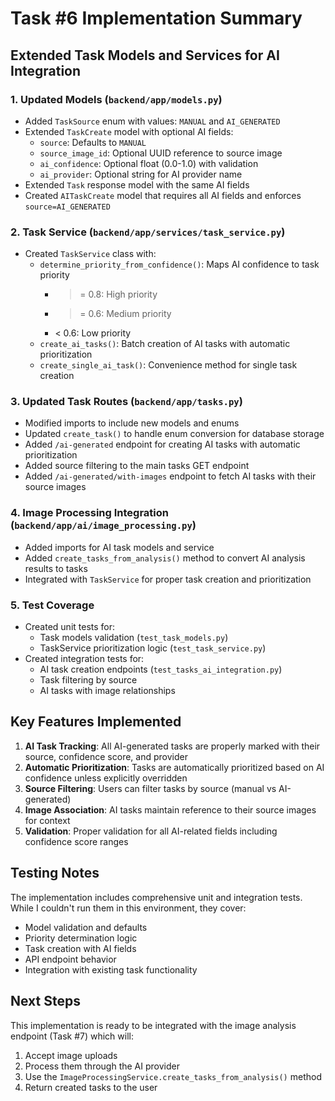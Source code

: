 # Task #6 Implementation Summary

## Extended Task Models and Services for AI Integration

### 1. Updated Models (`backend/app/models.py`)
- Added `TaskSource` enum with values: `MANUAL` and `AI_GENERATED`
- Extended `TaskCreate` model with optional AI fields:
  - `source`: Defaults to `MANUAL`
  - `source_image_id`: Optional UUID reference to source image
  - `ai_confidence`: Optional float (0.0-1.0) with validation
  - `ai_provider`: Optional string for AI provider name
- Extended `Task` response model with the same AI fields
- Created `AITaskCreate` model that requires all AI fields and enforces `source=AI_GENERATED`

### 2. Task Service (`backend/app/services/task_service.py`)
- Created `TaskService` class with:
  - `determine_priority_from_confidence()`: Maps AI confidence to task priority
    - >= 0.8: High priority
    - >= 0.6: Medium priority
    - < 0.6: Low priority
  - `create_ai_tasks()`: Batch creation of AI tasks with automatic prioritization
  - `create_single_ai_task()`: Convenience method for single task creation

### 3. Updated Task Routes (`backend/app/tasks.py`)
- Modified imports to include new models and enums
- Updated `create_task()` to handle enum conversion for database storage
- Added `/ai-generated` endpoint for creating AI tasks with automatic prioritization
- Added source filtering to the main tasks GET endpoint
- Added `/ai-generated/with-images` endpoint to fetch AI tasks with their source images

### 4. Image Processing Integration (`backend/app/ai/image_processing.py`)
- Added imports for AI task models and service
- Added `create_tasks_from_analysis()` method to convert AI analysis results to tasks
- Integrated with `TaskService` for proper task creation and prioritization

### 5. Test Coverage
- Created unit tests for:
  - Task models validation (`test_task_models.py`)
  - TaskService prioritization logic (`test_task_service.py`)
- Created integration tests for:
  - AI task creation endpoints (`test_tasks_ai_integration.py`)
  - Task filtering by source
  - AI tasks with image relationships

## Key Features Implemented

1. **AI Task Tracking**: All AI-generated tasks are properly marked with their source, confidence score, and provider
2. **Automatic Prioritization**: Tasks are automatically prioritized based on AI confidence unless explicitly overridden
3. **Source Filtering**: Users can filter tasks by source (manual vs AI-generated)
4. **Image Association**: AI tasks maintain reference to their source images for context
5. **Validation**: Proper validation for all AI-related fields including confidence score ranges

## Testing Notes

The implementation includes comprehensive unit and integration tests. While I couldn't run them in this environment, they cover:
- Model validation and defaults
- Priority determination logic
- Task creation with AI fields
- API endpoint behavior
- Integration with existing task functionality

## Next Steps

This implementation is ready to be integrated with the image analysis endpoint (Task #7) which will:
1. Accept image uploads
2. Process them through the AI provider
3. Use the `ImageProcessingService.create_tasks_from_analysis()` method
4. Return created tasks to the user